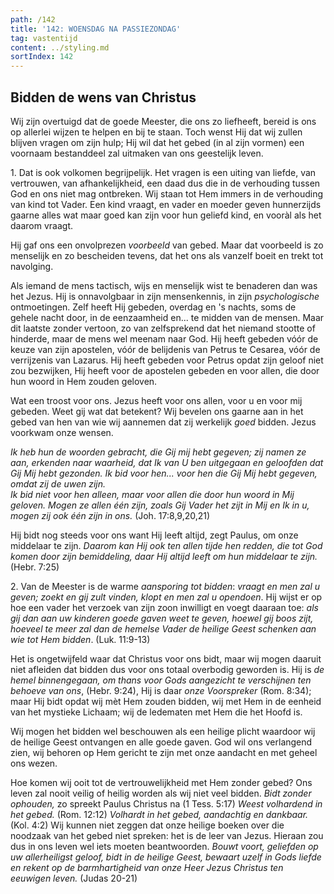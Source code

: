 ```yaml
---
path: /142
title: '142: WOENSDAG NA PASSIEZONDAG'
tag: vastentijd
content: ../styling.md
sortIndex: 142
---
```


## Bidden de wens van Christus

Wij zijn overtuigd dat de goede Meester, die ons zo liefheeft, bereid is ons op allerlei wijzen te helpen en bij te staan. Toch wenst Hij dat wij zullen blijven vragen om zijn hulp; Hij wil dat het gebed (in al zijn vormen) een voornaam bestanddeel zal uitmaken van ons geestelijk leven.

1\. Dat is ook volkomen begrijpelijk. Het vragen is een uiting van liefde, van vertrouwen, van afhankelijkheid, een daad dus die in de verhouding tussen God en ons niet mag ontbreken. Wij staan tot Hem immers in de verhouding van kind tot Vader. Een kind vraagt, en vader en moeder geven hunnerzijds gaarne alles wat maar goed kan zijn voor hun geliefd kind, en vooràl als het daarom vraagt.

Hij gaf ons een onvolprezen _voorbeeld_ van gebed. Maar dat voorbeeld is zo menselijk en zo bescheiden tevens, dat het ons als vanzelf boeit en trekt tot navolging.

Als iemand de mens tactisch, wijs en menselijk wist te benaderen dan was het Jezus. Hij is onnavolgbaar in zijn mensenkennis, in zijn _psychologische_ ontmoetingen. Zelf heeft Hij gebeden, overdag en 's nachts, soms de gehele nacht door, in de eenzaamheid en... te midden van de mensen. Maar dit laatste zonder vertoon, zo van zelfsprekend dat het niemand stootte of hinderde, maar de mens wel meenam naar God. Hij heeft gebeden vóór de keuze van zijn apostelen, vóór de belijdenis van Petrus te Cesarea, vóór de verrijzenis van Lazarus. Hij heeft gebeden voor Petrus opdat zijn geloof niet zou bezwijken, Hij heeft voor de apostelen gebeden en voor allen, die door hun woord in Hem zouden geloven.

Wat een troost voor ons. Jezus heeft voor ons allen, voor u en voor mij gebeden. Weet gij wat dat betekent? Wij bevelen ons gaarne aan in het gebed van hen van wie wij aannemen dat zij werkelijk _goed_ bidden. Jezus voorkwam onze wensen.

_Ik heb hun de woorden gebracht, die Gij mij hebt gegeven; zij namen ze aan, erkenden naar waarheid, dat Ik van U ben uitgegaan en geloofden dat Gij Mij hebt gezonden. Ik bid voor hen... voor hen die Gij Mij hebt gegeven, omdat zij de uwen zijn._  
_Ik bid niet voor hen alleen, maar voor allen die door hun woord in Mij geloven. Mogen ze allen één zijn, zoals Gij Vader het zijt in Mij en Ik in u, mogen zij ook één zijn in ons._ (Joh. 17:8,9,20,21)

Hij bidt nog steeds voor ons want Hij leeft altijd, zegt Paulus, om onze middelaar te zijn. _Daarom kan Hij ook ten allen tijde hen redden, die tot God komen door zijn bemiddeling, daar Hij altijd leeft om hun middelaar te zijn._ (Hebr. 7:25)

2\. Van de Meester is de warme _aansporing tot bidden_: _vraagt en men zal u geven; zoekt en gij zult vinden, klopt en men zal u opendoen_. Hij wijst er op hoe een vader het verzoek van zijn zoon inwilligt en voegt daaraan toe: _als gij dan aan uw kinderen goede gaven weet te geven, hoewel gij boos zijt, hoeveel te meer zal dan de hemelse Vader de heilige Geest schenken aan wie tot Hem bidden_. (Luk. 11:9-13)

Het is ongetwijfeld waar dat Christus voor ons bidt, maar wij mogen daaruit niet afleiden dat bidden dus voor ons totaal overbodig geworden is. Hij is _de hemel binnengegaan, om thans voor Gods aangezicht te verschijnen ten behoeve van ons_, (Hebr. 9:24), Hij is daar _onze Voorspreker_ (Rom. 8:34); maar Hij bidt opdat wij mèt Hem zouden bidden, wij met Hem in de eenheid van het mystieke Lichaam; wij de ledematen met Hem die het Hoofd is.

Wij mogen het bidden wel beschouwen als een heilige plicht waardoor wij de heilige Geest ontvangen en alle goede gaven. God wil ons verlangend zien, wij behoren op Hem gericht te zijn met onze aandacht en met geheel ons wezen.

Hoe komen wij ooit tot de vertrouwelijkheid met Hem zonder gebed? Ons leven zal nooit veilig of heilig worden als wij niet veel bidden. _Bidt zonder ophouden,_ zo spreekt Paulus Christus na (1 Tess. 5:17) _Weest volhardend in het gebed._ (Rom. 12:12) _Volhardt in het gebed, aandachtig en dankbaar._ (Kol. 4:2) Wij kunnen niet zeggen dat onze heilige boeken over die noodzaak van het gebed niet spreken: het is de leer van Jezus. Hieraan zou dus in ons leven wel iets moeten beantwoorden. _Bouwt voort, geliefden op uw allerheiligst geloof, bidt in de heilige Geest, bewaart uzelf in Gods liefde en rekent op de barmhartigheid van onze Heer Jezus Christus ten eeuwigen leven._ (Judas 20-21)
